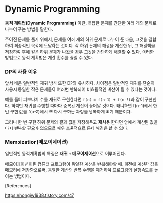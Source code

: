 # Dynamic Programming
**동적 계획법(Dynamic Programming)** 이란, 복잡한 문제를 간단한 여러 개의 문제로 나누어 푸는 방법을 말한다.

주어진 문제를 풀기 위해서, 문제를 여러 개의 하위 문제로 나누어 푼 다음, 그것을 결합하여 최종적인 목적에 도달하는 것이다.
각 하위 문제의 해결을 계산한 뒤, 그 해결책을 저장하여 후에 같은 하위 문제가 나왔을 경우 그것을 간단하게 해결할 수 있다.
이러한 방법으로 동적 계획법은 계산 횟수를 줄일 수 있다.

### DP의 사용 이유
앞서 배운 일반적인 재귀 방식 또한 DP와 유사하다.
차이점은 일반적인 재귀를 단순히 사용시 동일한 작은 문제들이 여러번 반복되어 비효율적인 계산이 될 수 있다는 것이다.

예를 들어 피보나치 수를 재귀로 구현한다면 ```f(n) = f(n-1) + f(n-2)```과 같이 구현한다.
하지만 재귀를 수행할 때마다 중복된 계산이 늘어날 것이다. 왜냐하면 f(n-1)에서 한 번 구한 값을 f(n-2)에서 
또 다시 구하는 과정을 반복하게 되기 때문이다.

그러나 한 번 구한 하위 문제의 결과 값을 저장해두고 **재사용** 한다면 앞에서 계산된 값을
다시 반복할 필요가 없으므로 매우 효율적으로 문제 해결을 할 수 있다.

### Memoization(메모이제이션)
일반적인 동적계획법의 특징은 **재귀 + 메모이제이션**으로 이루어진다.

메모이제이션이란 컴퓨터 프로그램이 동일한 계산을 반복해야할 때, 
이전에 계산한 값을 메모리에 저장함으로써, 동일한 계산의 반복 수행을 제거하여 프로그램의 실행속도를 높이는 방법이다.

[References]

https://hongjw1938.tistory.com/47